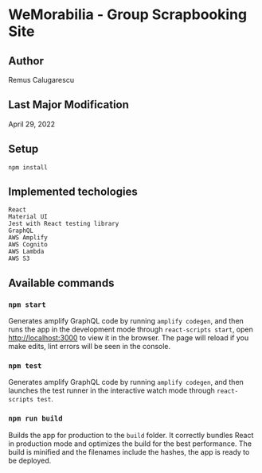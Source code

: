 # WeMorabilia - Group Scrapbooking Site

## Author
Remus Calugarescu

## Last Major Modification
April 29, 2022

## Setup
~~~~
npm install
~~~~

## Implemented techologies
~~~~
React
Material UI
Jest with React testing library
GraphQL
AWS Amplify
AWS Cognito
AWS Lambda
AWS S3
~~~~

## Available commands

### `npm start`
Generates amplify GraphQL code by running `amplify codegen`, and then runs the app in the development mode through `react-scripts start`, open [http://localhost:3000](http://localhost:3000) to view it in the browser. The page will reload if you make edits, lint errors will be seen in the console.

### `npm test`
Generates amplify GraphQL code by running `amplify codegen`, and then launches the test runner in the interactive watch mode through `react-scripts test`.

### `npm run build`
Builds the app for production to the `build` folder. It correctly bundles React in production mode and optimizes the build for the best performance. The build is minified and the filenames include the hashes, the app is ready to be deployed.
